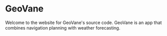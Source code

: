# GeoVane

Welcome to the website for GeoVane's source code. GeoVane is an app that combines navigation planning with weather forecasting.
